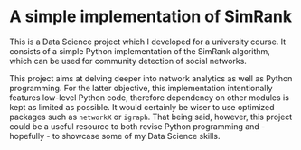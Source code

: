 # A simple implementation of SimRank

This is a Data Science project which I developed for a university course. 
It consists of a simple Python implementation of the SimRank algorithm, which can be used for community detection of social networks.

This project aims at delving deeper into network analytics as well as Python programming. For the latter objective, this implementation
intentionally features low-level Python code, therefore dependency on other modules is kept as limited as possible. 
It would certainly be wiser to use optimized packages such as `networkX` or `igraph`. That being said, however, this project
could be a useful resource to both revise Python programming and - hopefully - to showcase some of my Data Science skills.
